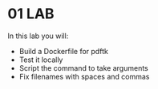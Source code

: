 # 01 LAB

In this lab you will:

* Build a Dockerfile for pdftk
* Test it locally
* Script the command to take arguments
* Fix filenames with spaces and commas

